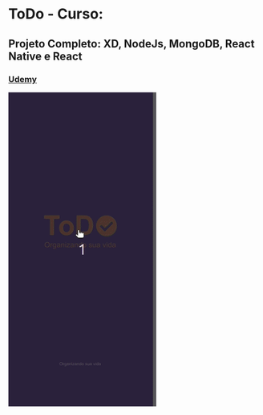 # ToDo - Curso:
## Projeto Completo: XD, NodeJs, MongoDB, React Native e React
### [Udemy](https://www.udemy.com/course/projeto-completo-xd-nodejs-mongodb-react-native-e-react/) 

![Alt Text](https://github.com/netrodslessa/todo/blob/master/inteface/Peek%2023-08-2020%2011-09.gif?raw=true)
